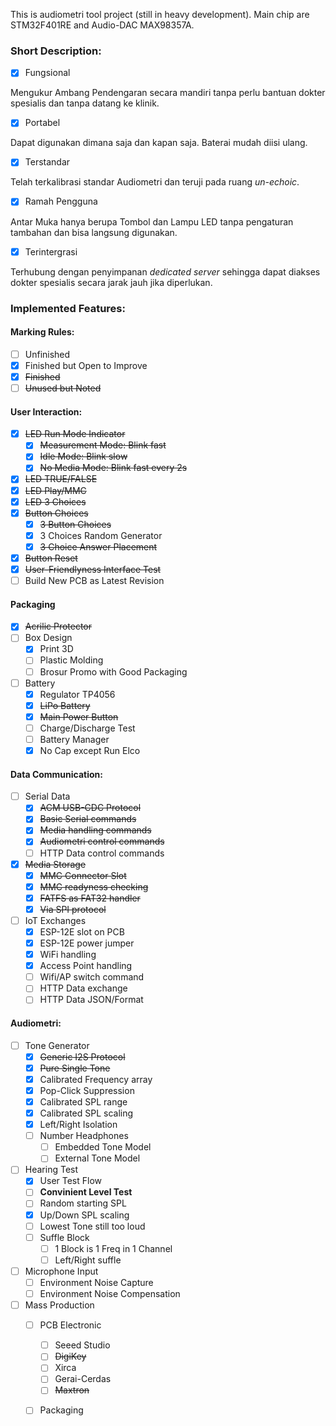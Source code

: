 This is audiometri tool project (still in heavy development).
Main chip are STM32F401RE and Audio-DAC MAX98357A.

### Short Description:

- [x] Fungsional

Mengukur Ambang Pendengaran secara mandiri tanpa perlu bantuan dokter spesialis dan tanpa datang ke klinik.

- [x] Portabel

Dapat digunakan dimana saja dan kapan saja. Baterai mudah diisi ulang.

- [x] Terstandar

Telah terkalibrasi standar Audiometri dan teruji pada ruang *un-echoic*.

- [x] Ramah Pengguna

Antar Muka hanya berupa Tombol dan Lampu LED tanpa pengaturan tambahan dan bisa langsung digunakan.

- [x] Terintergrasi

Terhubung dengan penyimpanan *dedicated server* sehingga dapat diakses dokter spesialis secara jarak jauh jika diperlukan.

### Implemented Features:

#### Marking Rules:
- [ ] Unfinished
- [x] Finished but Open to Improve
- [x] ~~Finished~~
- [ ] ~~Unused but Noted~~

#### User Interaction:

- [X] ~~LED Run Mode Indicator~~
	- [x] ~~Measurement Mode: Blink fast~~
	- [x] ~~Idle Mode: Blink slow~~
	- [x] ~~No Media Mode: Blink fast every 2s~~
- [X] ~~LED TRUE/FALSE~~
- [X] ~~LED Play/MMC~~
- [x] ~~LED 3 Choices~~
- [X] ~~Button Choices~~
	- [x] ~~3 Button Choices~~
	- [x] 3 Choices Random Generator
	- [x] ~~3 Choice Answer Placement~~
- [x] ~~Button Reset~~
- [x] ~~User-Friendlyness Interface Test~~
- [ ] Build New PCB as Latest Revision

#### Packaging

- [x] ~~Acrilic Protector~~
- [ ] Box Design
	- [x] Print 3D
	- [ ] Plastic Molding
	- [ ] Brosur Promo with Good Packaging
- [ ] Battery
	- [x] Regulator TP4056
	- [x] ~~LiPo Battery~~
	- [x] ~~Main Power Button~~
	- [ ] Charge/Discharge Test
	- [ ] Battery Manager
	- [x] No Cap except Run Elco

#### Data Communication:

- [ ] Serial Data
	- [x] ~~ACM USB-CDC Protocol~~
	- [x] ~~Basic Serial commands~~
	- [x] ~~Media handling commands~~
	- [x] ~~Audiometri control commands~~
	- [ ] HTTP Data control commands

- [x] ~~Media Storage~~
	- [x] ~~MMC Connector Slot~~
	- [x] ~~MMC readyness checking~~
	- [x] ~~FATFS as FAT32 handler~~
	- [x] ~~Via SPI protocol~~

- [ ] IoT Exchanges
	- [x] ESP-12E slot on PCB
	- [x] ESP-12E power jumper
	- [x] WiFi handling
	- [x] Access Point handling
	- [ ] Wifi/AP switch command
	- [ ] HTTP Data exchange
	- [ ] HTTP Data JSON/Format

#### Audiometri:

- [ ] Tone Generator
	- [x] ~~Generic I2S Protocol~~
	- [x] ~~Pure Single Tone~~
	- [x] Calibrated Frequency array
	- [x] Pop-Click Suppression
	- [x] Calibrated SPL range
	- [x] Calibrated SPL scaling
	- [x] Left/Right Isolation
	- [ ] Number Headphones
		- [ ] Embedded Tone Model
		- [ ] External Tone Model

- [ ] Hearing Test
	- [x] User Test Flow
	- [ ] **Convinient Level Test**
	- [ ] Random starting SPL
	- [x] Up/Down SPL scaling
	- [ ] Lowest Tone still too loud
	- [ ] Suffle Block
		- [ ] 1 Block is 1 Freq in 1 Channel
		- [ ] Left/Right suffle

- [ ] Microphone Input
	- [ ] Environment Noise Capture
	- [ ] Environment Noise Compensation

- [ ] Mass Production
	- [ ] PCB Electronic
		- [ ] Seeed Studio
		- [ ] ~~DigiKey~~
		- [ ] Xirca
		- [ ] Gerai-Cerdas
		- [ ] ~~Maxtron~~
	- [ ] Packaging




